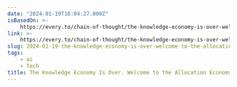 ```yaml
---
date: "2024-01-19T16:04:27.000Z"
isBasedOn: >-
    https://every.to/chain-of-thought/the-knowledge-economy-is-over-welcome-to-the-allocation-economy
link: >-
    https://every.to/chain-of-thought/the-knowledge-economy-is-over-welcome-to-the-allocation-economy
slug: 2024-01-19-the-knowledge-economy-is-over-welcome-to-the-allocation-economy
tags:
    - ai
    - Tech
title: The Knowledge Economy Is Over. Welcome to the Allocation Economy
---
```

